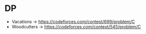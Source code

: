 # DP
- Vacations -> https://codeforces.com/contest/699/problem/C
- Woodcutters -> https://codeforces.com/contest/545/problem/C
